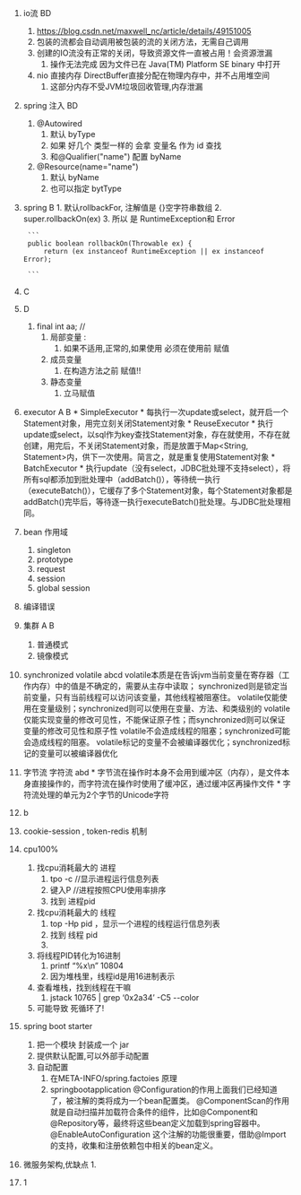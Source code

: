1. io流	BD
	1. https://blog.csdn.net/maxwell_nc/article/details/49151005
	1. 包装的流都会自动调用被包装的流的关闭方法，无需自己调用
	2. 创建的IO流没有正常的关闭，导致资源文件一直被占用！会资源泄漏
		1. 操作无法完成 因为文件已在 Java(TM) Platform SE binary 中打开
	2. nio 直接内存 DirectBuffer直接分配在物理内存中，并不占用堆空间
		1. 这部分内存不受JVM垃圾回收管理,内存泄漏

2. spring 注入	BD
	1. @Autowired
		1. 默认 byType
		2. 如果 好几个 类型一样的 会拿 变量名 作为 id 查找
		3. 和@Qualifier("name") 配置 byName
	2. @Resource(name="name")
		1. 默认 byName
		2. 也可以指定 bytType

3. spring	B
		1. 默认rollbackFor, 注解值是 {}空字符串数组
		2. super.rollbackOn(ex)
		3. 所以 是  RuntimeException和 Error
		
		```
		public boolean rollbackOn(Throwable ex) {
			return (ex instanceof RuntimeException || ex instanceof Error);
		
		```
4. C
5. D
	1. final  int aa;  // 
		1.  局部变量 :
			1.  如果不适用,正常的,如果使用 必须在使用前 赋值
		2.  成员变量
			1.  在构造方法之前 赋值!!
		3. 静态变量
			1. 立马赋值 
6. executor	A B
		* SimpleExecutor
			* 每执行一次update或select，就开启一个Statement对象，用完立刻关闭Statement对象
		* ReuseExecutor
			* 执行update或select，以sql作为key查找Statement对象，存在就使用，不存在就创建，用完后，不关闭Statement对象，而是放置于Map<String, Statement>内，供下一次使用。简言之，就是重复使用Statement对象
		* BatchExecutor
			* 执行update（没有select，JDBC批处理不支持select），将所有sql都添加到批处理中（addBatch()），等待统一执行（executeBatch()），它缓存了多个Statement对象，每个Statement对象都是addBatch()完毕后，等待逐一执行executeBatch()批处理。与JDBC批处理相同。
7. bean 作用域
	1. singleton
	2. prototype
	3. request
	4. session
	5. global session

8. 编译错误
9. 集群 A B
	1. 普通模式
	2. 镜像模式
10. synchronized volatile		abcd
			volatile本质是在告诉jvm当前变量在寄存器（工作内存）中的值是不确定的，需要从主存中读取； synchronized则是锁定当前变量，只有当前线程可以访问该变量，其他线程被阻塞住。
			volatile仅能使用在变量级别；synchronized则可以使用在变量、方法、和类级别的
			volatile仅能实现变量的修改可见性，不能保证原子性；而synchronized则可以保证变量的修改可见性和原子性
			volatile不会造成线程的阻塞；synchronized可能会造成线程的阻塞。
			volatile标记的变量不会被编译器优化；synchronized标记的变量可以被编译器优化
11. 字节流 字符流					abd
		* 字节流在操作时本身不会用到缓冲区（内存），是文件本身直接操作的，而字符流在操作时使用了缓冲区，通过缓冲区再操作文件
		* 字符流处理的单元为2个字节的Unicode字符

12. b
13. cookie-session  , token-redis 机制
14. cpu100%
	1. 找cpu消耗最大的 进程   
		1. tpo -c	//显示进程运行信息列表
		2. 键入P		//进程按照CPU使用率排序
		3. 找到 进程pid
	2. 找cpu消耗最大的 线程
		1. top -Hp pid ，显示一个进程的线程运行信息列表 
		2. 找到 线程 pid
		3. 
	3. 将线程PID转化为16进制
		1. printf “%x\n” 10804
		2. 因为堆栈里，线程id是用16进制表示
	4. 查看堆栈，找到线程在干嘛
		1. jstack 10765 | grep ‘0x2a34’ -C5 --color
 	5. 可能导致 死循环了!
15. spring boot starter
	1. 把一个模块 封装成一个 jar
	2. 提供默认配置,可以外部手动配置
	3. 自动配置
		1. 在META-INFO/spring.factoies
	原理
		1. springbootapplication 
				@Configuration的作用上面我们已经知道了，被注解的类将成为一个bean配置类。
				@ComponentScan的作用就是自动扫描并加载符合条件的组件，比如@Component和@Repository等，最终将这些bean定义加载到spring容器中。
				@EnableAutoConfiguration 这个注解的功能很重要，借助@Import的支持，收集和注册依赖包中相关的bean定义。
16. 微服务架构,优缺点
	1. 
17. 1


